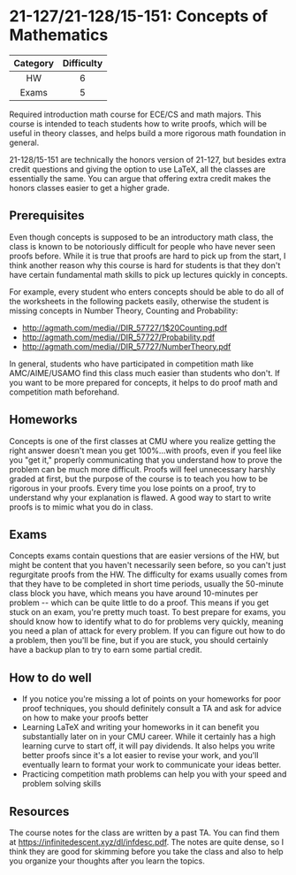 # 21-127/21-128/15-151: Concepts of Mathematics

| Category | Difficulty |
| :------: | :--------: |
|   HW     |     6      |
|  Exams   |     5      |

Required introduction math course for ECE/CS and math majors. This course is intended to
teach students how to write proofs, which will be useful in theory classes, and helps
build a more rigorous math foundation in general.

21-128/15-151 are technically the honors version of 21-127, but besides extra credit questions
and giving the option to use LaTeX, all the classes are essentially the same. You can argue
that offering extra credit makes the honors classes easier to get a higher grade.

## Prerequisites

Even though concepts is supposed to be an introductory math class, the class is known to be notoriously
difficult for people who have never seen proofs before. While it is true that proofs are hard to pick
up from the start, I think another reason why this course is hard for students is that they don't have
certain fundamental math skills to pick up lectures quickly in concepts.

For example, every student who enters concepts should be able to do all of the worksheets in the following
packets easily, otherwise the student is missing concepts in Number Theory, Counting and Probability:

- <http://agmath.com/media//DIR_57727/1$20Counting.pdf>
- <http://agmath.com/media//DIR_57727/Probability.pdf>
- <http://agmath.com/media//DIR_57727/NumberTheory.pdf>

In general, students who have participated in competition math like AMC/AIME/USAMO find this class
much easier than students who don't. If you want to be more prepared for concepts, it helps to do
proof math and competition math beforehand.

## Homeworks

Concepts is one of the first classes at CMU where you realize getting the right answer
doesn't mean you get 100%...with proofs, even if you feel like you "get it," properly
communicating that you understand how to prove the problem can be much more difficult.
Proofs will feel unnecessary harshly graded at first, but the purpose of the course is to teach you how to be rigorous in your proofs. Every time you lose points on a proof, try to understand why your explanation is flawed.
A good way to start to write proofs is to mimic what you do in class.

## Exams

Concepts exams contain questions that are easier versions of the HW, but might be content that
you haven't necessarily seen before, so you can't just regurgitate proofs from the HW.
The difficulty for exams usually comes from that they have to be completed in short time periods,
usually the 50-minute class block you have, which means you have around 10-minutes per problem --
which can be quite little to do a proof. This means if you get stuck on an exam, you're pretty much
toast. To best prepare for exams, you should know how to identify what to do for problems very quickly,
meaning you need a plan of attack for every problem. If you can figure out how to do a problem,
then you'll be fine, but if you are stuck, you should certainly have a backup plan to try to earn
some partial credit.

## How to do well

- If you notice you're missing a lot of points on your homeworks for poor proof techniques,
  you should definitely consult a TA and ask for advice on how to make your proofs better
- Learning LaTeX and writing your homeworks in it can benefit you substantially later on in your
  CMU career. While it certainly has a high learning curve to start off, it will pay dividends.
  It also helps you write better proofs since it's a lot easier to revise your work, and you'll
  eventually learn to format your work to communicate your ideas better.
- Practicing competition math problems can help you with your speed and problem solving skills

## Resources

The course notes for the class are written by a past TA. You can find them at <https://infinitedescent.xyz/dl/infdesc.pdf>.
The notes are quite dense, so I think they are good for skimming before you take the class and also to help you organize your thoughts after you learn the topics.